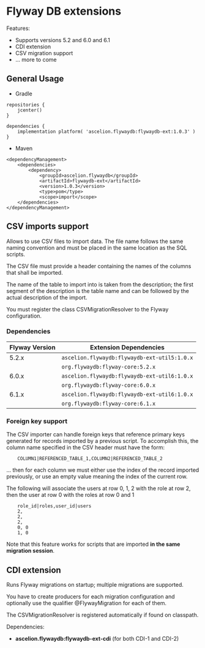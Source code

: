 # Flyway DB extensions

Features:

- Supports versions 5.2 and 6.0 and 6.1
- CDI extension
- CSV migration support
- ... more to come

## General Usage ##

- Gradle

```
repositories {
	jcenter()
}

dependencies {
	implementation platform( 'ascelion.flywaydb:flywaydb-ext:1.0.3' )
}

```

- Maven

```
<dependencyManagement>
	<dependencies>
		<dependency>
			<groupId>ascelion.flywaydb</groupId>
			<artifactId>flywaydb-ext</artifactId>
			<version>1.0.3</version>
			<type>pom</type>
			<scope>import</scope>
	</dependencies>
</dependencyManagement>

```

## CSV imports support ##

Allows to use CSV files to import data. The file name follows the same naming convention and must be placed in the same location as the SQL scripts.

The CSV file must provide a header containing the names of the columns that shall be imported.

The name of the table to import into is taken from the description; the first segment of the description is the table name and can be followed by the actual description of the import.

You must register the class CSVMigrationResolver to the Flyway configuration.

### Dependencies ###

| Flyway Version | Extension Dependencies
| --- | ---
| 5.2.x | `ascelion.flywaydb:flywaydb-ext-util5:1.0.x`
|       | `org.flywaydb:flyway-core:5.2.x`
| 6.0.x | `ascelion.flywaydb:flywaydb-ext-util6:1.0.x`
|       | `org.flywaydb:flyway-core:6.0.x`
| 6.1.x | `ascelion.flywaydb:flywaydb-ext-util6:1.0.x`
|       | `org.flywaydb:flyway-core:6.1.x`

### Foreign key support ###

The CSV importer can handle foreign keys that reference primary keys generated for records imported by a previous script. To accomplish this, the column name specified in the CSV header must
have the form:

```
	COLUMN1|REFERENCED_TABLE_1,COLUMN2|REFERENCED_TABLE_2
```

... then for each column we must either use the index of the record imported previously, or use an empty value meaning the index of the current row.

The following will associate the users at row 0, 1, 2 with the role at row 2, then the user at row 0 with the roles at row 0 and 1

```
	role_id|roles,user_id|users
	2,
	2,
	2,
	0, 0
	1, 0
```

Note that this feature works for scripts that are imported **in the same migration session**.

## CDI extension ##

Runs Flyway migrations on startup; multiple migrations are supported.

You have to create producers for each migration configuration and optionally use the qualifier @FlywayMigration for each of them.

The CSVMigrationResolver is registered automatically if found on classpath.

Dependencies:
- __ascelion.flywaydb:flywaydb-ext-cdi__ (for both CDI-1 and CDI-2)
